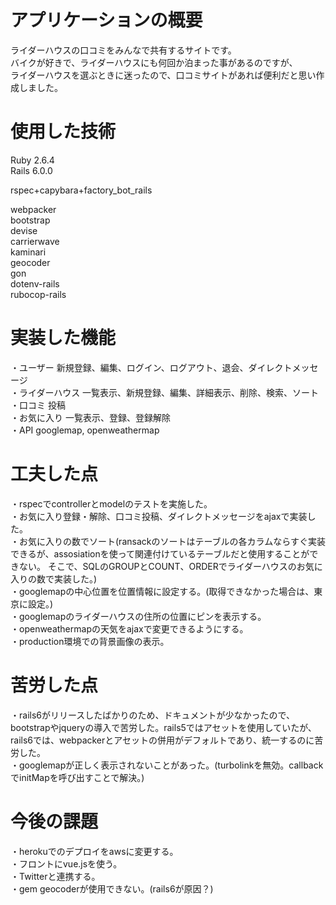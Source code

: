 # アプリケーションの概要  
ライダーハウスの口コミをみんなで共有するサイトです。  
バイクが好きで、ライダーハウスにも何回か泊まった事があるのですが、  
ライダーハウスを選ぶときに迷ったので、口コミサイトがあれば便利だと思い作成しました。  

  
# 使用した技術  
Ruby 2.6.4  
Rails 6.0.0  
  
rspec+capybara+factory_bot_rails  
  
webpacker  
bootstrap  
devise  
carrierwave  
kaminari  
geocoder  
gon  
dotenv-rails  
rubocop-rails  
  
# 実装した機能  
・ユーザー     新規登録、編集、ログイン、ログアウト、退会、ダイレクトメッセージ    
・ライダーハウス 一覧表示、新規登録、編集、詳細表示、削除、検索、ソート  
・口コミ       投稿  
・お気に入り    一覧表示、登録、登録解除  
・API         googlemap, openweathermap  
  
# 工夫した点  
・rspecでcontrollerとmodelのテストを実施した。     
・お気に入り登録・解除、口コミ投稿、ダイレクトメッセージをajaxで実装した。      
・お気に入りの数でソート(ransackのソートはテーブルの各カラムならすぐ実装できるが、assosiationを使って関連付けているテーブルだと使用することができない。
そこで、SQLのGROUPとCOUNT、ORDERでライダーハウスのお気に入りの数で実装した。)  
・googlemapの中心位置を位置情報に設定する。(取得できなかった場合は、東京に設定。)    
・googlemapのライダーハウスの住所の位置にピンを表示する。  
・openweathermapの天気をajaxで変更できるようにする。  
・production環境での背景画像の表示。  
  
# 苦労した点  
・rails6がリリースしたばかりのため、ドキュメントが少なかったので、bootstrapやjqueryの導入で苦労した。rails5ではアセットを使用していたが、rails6では、webpackerとアセットの併用がデフォルトであり、統一するのに苦労した。  
・googlemapが正しく表示されないことがあった。(turbolinkを無効。callbackでinitMapを呼び出すことで解決。)  
  
# 今後の課題   
・herokuでのデプロイをawsに変更する。  
・フロントにvue.jsを使う。  
・Twitterと連携する。    
・gem geocoderが使用できない。(rails6が原因？)  
